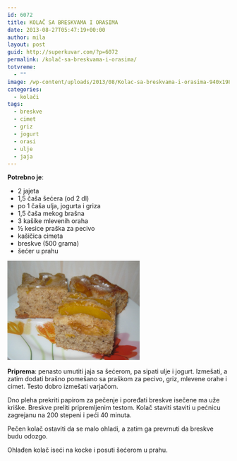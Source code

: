 ```yaml
---
id: 6072
title: KOLAČ SA BRESKVAMA I ORASIMA
date: 2013-08-27T05:47:19+00:00
author: mila
layout: post
guid: http://superkuvar.com/?p=6072
permalink: /kolač-sa-breskvama-i-orasima/
totvreme:
  - ""
image: /wp-content/uploads/2013/08/Kolac-sa-breskvama-i-orasima-940x198.jpg
categories:
  - kolači
tags:
  - breskve
  - cimet
  - griz
  - jogurt
  - orasi
  - ulje
  - jaja
---
```

**Potrebno je**:

  * 2 jajeta
  * 1,5 čaša šećera (od 2 dl)
  * po 1 čaša ulja, jogurta i griza
  * 1,5 čaša mekog brašna
  * 3 kašike mlevenih oraha
  * ½ kesice praška za pecivo
  * kašičica cimeta
  * breskve (500 grama)
  * šećer u prahu

[<img class="alignnone size-medium wp-image-6074" src="/wp-content/uploads/2013/08/Kolac-sa-breskvama-i-orasima-1024x768.jpg" alt="Kolac sa breskvama i orasima" width="300" height="225" />](/wp-content/uploads/2013/08/Kolac-sa-breskvama-i-orasima.jpg)

**Priprema**: penasto umutiti jaja sa šećerom, pa sipati ulje i jogurt. Izmešati, a zatim dodati brašno pomešano sa praškom za pecivo, griz, mlevene orahe i cimet. Testo dobro izmešati varjačom.

Dno pleha prekriti papirom za pečenje i poređati breskve isečene ma uže kriške. Breskve preliti pripremljenim testom. Kolač staviti staviti u pećnicu zagrejanu na 200 stepeni i peći 40 minuta.

Pečen kolač ostaviti da se malo ohladi, a zatim ga prevrnuti da breskve budu odozgo.

Ohlađen kolač iseći na kocke i posuti šećerom u prahu.